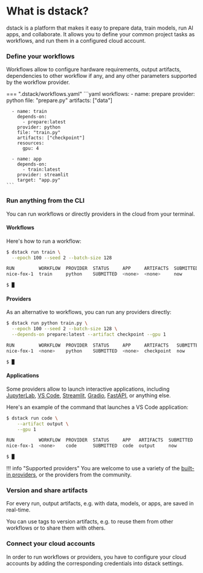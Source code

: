 # What is dstack?

dstack is a platform that makes it easy to prepare data, train models, run AI apps, and collaborate.
It allows you to define your common project tasks as workflows, and run them in a configured cloud account.

### Define your workflows

Workflows allow to configure hardware requirements, output artifacts, dependencies to other workflow if any,
and any other parameters supported by the workflow provider.

=== ".dstack/workflows.yaml"
    ```yaml
    workflows:
      - name: prepare
        provider: python
        file: "prepare.py"
        artifacts: ["data"]
    
      - name: train
        depends-on:
          - prepare:latest
        provider: python
        file: "train.py"
        artifacts: ["checkpoint"]
        resources:
          gpu: 4
          
      - name: app
        depends-on:
          - train:latest
        provider: streamlit
        target: "app.py"
    ```

### Run anything from the CLI

You can run workflows or directly providers in the cloud from your terminal.

#### Workflows

Here's how to run a workflow:

```bash
$ dstack run train \
  --epoch 100 --seed 2 --batch-size 128

RUN         WORKFLOW  PROVIDER  STATUS     APP     ARTIFACTS  SUBMITTED  TAG                    
nice-fox-1  train     python    SUBMITTED  <none>  <none>     now        <none>

$ █
```

#### Providers

As an alternative to workflows, you can run any providers directly: 

```bash
$ dstack run python train.py \
  --epoch 100 --seed 2 --batch-size 128 \
  --depends-on prepare:latest --artifact checkpoint --gpu 1

RUN         WORKFLOW  PROVIDER  STATUS     APP     ARTIFACTS   SUBMITTED  TAG                    
nice-fox-1  <none>    python    SUBMITTED  <none>  checkpoint  now        <none>

$ █
```

#### Applications

Some providers allow to launch interactive applications, including [JupyterLab](https://github.com/dstackai/dstack/tree/master/providers/lab/#readme),
[VS Code](https://github.com/dstackai/dstack/tree/master/providers/code/#readme), 
[Streamlit](https://github.com/dstackai/dstack/tree/master/providers/streamlit/#readme), 
[Gradio](https://github.com/dstackai/dstack/tree/master/providers/gradio/#readme), 
[FastAPI](https://github.com/dstackai/dstack/tree/master/providers/fastapi/#readme), or
anything else.

Here's an example of the command that launches a VS Code application:

```bash
$ dstack run code \
    --artifact output \
    --gpu 1

RUN         WORKFLOW  PROVIDER  STATUS     APP   ARTIFACTS  SUBMITTED  TAG                    
nice-fox-1  <none>    code      SUBMITTED  code  output     now        <none>

$ █
```
!!! info "Supported providers"
    You are welcome to use a variety of the [built-in providers](https://github.com/dstackai/dstack/tree/master/providers/#readme), 
    or the providers from the community.

### Version and share artifacts

For every run, output artifacts, e.g. with data, models, or apps, are saved in real-time.

You can use tags to version artifacts, e.g. to reuse them from other workflows or to share them with others.

### Connect your cloud accounts

In order to run workflows or providers, you have to configure your cloud accounts 
by adding the corresponding credentials into dstack settings.